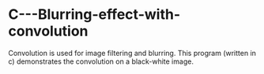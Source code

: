 # C---Blurring-effect-with-convolution
Convolution is used for image filtering and blurring. This program (written in c) demonstrates the convolution on a black-white image.
